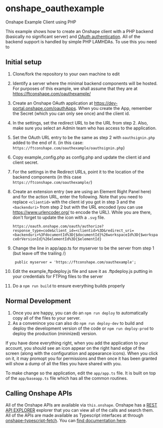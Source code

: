 # onshape_oauthexample
Onshape Example Client using PHP

This example shows how to create an Onshape client with a PHP backend (basically no significant server) and [OAuth authentication](https://onshape-public.github.io/docs/3-api-development/oauth/).  All of the backend support is handled by simple PHP LAMHDAs.  To use this you need to

## Initial setup

1. Clone/fork the repository to your own machine to edit
2. Identify a server where the minimal backend components will be hosted.  For purposes of this example, we shall assume that they are at https://ftconshape.com/oauthexample/
3. Create an Onshape OAuth application at https://dev-portal.onshape.com/oauthApps.  When you create the App, remember the Secret (which you can only see once) and the client id.
4. In the settings, set the redirect URL to be the URL from step 2.  Also, make sure you select an Admin team who has access to the application.
5. Set the OAuth URL entry to be the same as step 2 with `oauthsignin.php` added to the end of it.  (in this case: `https://ftconshape.com/oauthexample/oauthsignin.php`)
6. Copy example_config.php as config.php and update the client id and client secret.
7. For the settings in the Redirect URLs, point it to the location of the backend components (in this case `https://ftconshape.com/oauthexample/`)
8. Create an extension entry (we are using an Element Right Panel here) and for the action URL, enter the following.  Note that you need to replace `<clientid>` with the client id you got in step 3 and the `<backenduri>` from step 2 but with the URL encoded (you can use https://www.urlencoder.org/ to encode the URL).  While you are there, don't forget to update the icon with a `.svg` file.

     `https://oauth.onshape.com/oauth/authorize?response_type=code&client_id=<clientid>%3D&redirect_uri=<backenduri>%3FdocumentId%3D{$documentId}%26workspaceId%3D{$workspaceOrVersionId}%26elementId%3D{$elementId}`

9. Change the line in app/app.ts for myserver to be the server from step 1 (but leave off the trailing /)
   ```
    public myserver = 'https://ftconshape.com/oauthexample';
    ```     
10. Edit the example_ftpdeploy.js file and save it as .ftpdeploy.js putting in your credentials for FTPing files to the server
11. Do a `npm run build` to ensure everything builds properly

## Normal Development

1. Once you are happy, you can do an `npm run deploy` to automatically copy all of the files to your server.
1. As a convenince you can also do `npm run deploy-dev` to build and deploy the development version of the code or `npm run deploy-prod` to deploy the production (mininized) version.

If you have done everything right, when you add the application to your account, you should see an icon appear on the right hand edge of the screen (along with the configuration and appearance icons).  When you click on it, it may promopt you for permissions and then once it has been granted will show a dump of all the files you have shared with you.

To make change so the application, edit the `app/app.ts` file.  It is built on top of the `app/baseapp.ts` file which has all the common routines.

## Calling Onshape APIs

All of the Onshape APIs are available via `this.onshape`.  Onshape has a [REST API EXPLORER](https://cad.onshape.com/glassworks/explorer/) explorer that you can view all of the calls and search them.  All of the APIs are made available as Typescript interfaces at through [onshape-typescript-fetch](https://github.com/toebes/onshape-typescript-fetch).  You can [find documentation here](https://toebes.github.io/onshape-typescript-fetch/).  